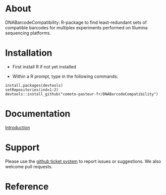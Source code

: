 

About
=================

DNABarcodeCompatibility: R-package to find least-redundant sets of compatible barcodes for multiplex experiments performed on Illumina sequencing platforms.



Installation 
================

* First install R if not yet installed

* Within a R prompt, type in the following commands:
    
```
install.packages(devtools)
setRepositories(ind=1:2)
devtools::install_github("comoto-pasteur-fr/DNABarcodeCompatibility")
```

Documentation
================

[Introduction](https://comoto-pasteur-fr.github.io/DNABarcodeCompatibility/)
    
Support
=========

Please use the [github ticket system](https://github.com/comoto-pasteur-fr/DNABarcodeCompatibility/issues) to report issues or suggestions. We also welcome pull requests.



Reference
==========




